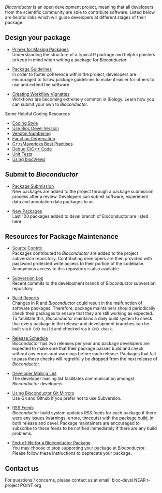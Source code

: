 _Bioconductor_ is an open development project, meaning that all
developers from the scientific community are able to contribute
software. Listed below are helpful links which will guide developers
at different stages of their package. 

<h2 id="make">Design your package</h2>

* [Primer for Making Packages](/developers/how-to/buildingPackagesForBioc/)   
  Understanding the structure of a typical R package and helpful pointers to 
  keep in mind when writing a package for _Bioconductor_. 

* [Package Guidelines](/developers/package-guidelines/)    
  In order to foster coherence within the project, developers
  are encouraged to follow package guidelines to make it easier for
  others to use and extend the software.

* [Creating Workflow Vignettes](/developers/how-to/workflows/)   
  Workflows are becoming extremely common in Biology. Learn how you can 
  submit your own to _Bioconductor_.

Some Helpful Coding Resources

<ul class="inline_list">
    <li><a href="/developers/how-to/coding-style/">Coding&nbsp;Style</a></li>
    <li><a href="/developers/how-to/useDevel/">Use&nbsp;Bioc&nbsp;Devel&nbsp;Version</a></li>
    <li><a href="/developers/how-to/version-numbering/">Version&nbsp;Numbering</a></li>
    <li><a href="/developers/how-to/deprecation/">Function&nbsp;Deprecation</a></li>
    <li><a href="/developers/how-to/mavericks-howto/">C++/Mavericks&nbsp;Best&nbsp;Practises</a></li>
    <li><a href="/developers/how-to/c-debugging/">Debug&nbsp;C/C++&nbsp;Code</a></li>
    <li><a href="/developers/how-to/unitTesting-guidelines/">Unit&nbsp;Tests</a></li>
    <li><a href="/developers/how-to/biocViews/">Using&nbsp;biocViews</a></li>
</ul>


<h2 id="submit">Submit to <i>Bioconductor</i></h2>

* [Package Submission](/developers/package-submission)    
  New packages are added to the project through a package submission
  process after a review. Developers can submit software, experiment 
  data and annotation data packages to us. 

* [New Packages](/developers/new_packages/)   
  Last 100 packages added to devel branch of Bioconductor are listed here. 

<h2 id="maintenance">Resources for Package Maintenance</h2>

* [Source Control](/developers/how-to/source-control/)    
  Packages contributed to _Bioconductor_ are added to the project
  subversion repository. Contributing developers are then 
  provided with password protected write access to their 
  portion of the codebase. Anonymous access to
  this repository is also available.

* [Subversion Log](/developers/svnlog/)   
  Recent commits to the development branch of _Bioconductor_ subversion
  repository. 

* [Build Reports](/checkResults/)   
  Changes in R and _Bioconductor_ could result in the malfunction of
  software packages. Therefore, package maintainers should periodically
  check their packages to ensure that they are still working as
  expected. To facilitate this, _Bioconductor_ maintains a daily build
  system to check that every package in the release and development 
  branches can be built via `R CMD build` and checked via `R CMD check`.

* [Release Schedule](/developers/release-schedule/)   
  Bioconductor has two releases per year and package developers
  are expected to make sure that their package passes build and check without
  any errors and warnings before each release. Packages that fail to
  pass these checks will regretfully be dropped from the next release
  of _Bioconductor_.

* [Developer Mailing List](https://stat.ethz.ch/mailman/listinfo/bioc-devel)    
  The developer mailing list facilitates communication amongst _Bioconductor_ 
  developers. 

* [Using Bioconductor Git Mirrors](/developers/how-to/git-mirrors/)    
  Use Git and Github if you prefer not to use Subversion.

* [RSS Feeds](/developers/rss-feeds/)   
  _Bioconductor_ build system updates RSS feeds for each package 
  if there were any issues (warnings, errors, timeouts) with 
  the package build, in both release and devel. Package maintainers 
  are encouraged to subscribe to these feeds to be 
  notified immediately if there are any build problems.

* [End-of-life for a Bioconductor Package](/developers/package-end-of-life/)   
  You may choose to stop supporting your package at _Bioconductor_. Please
  follow these instructions to deprecate your package. 

<h2 id="contact">Contact us</h2>

For questions / concerns, please contact us at 
email: bioc-devel NEAR r-project POINT org





